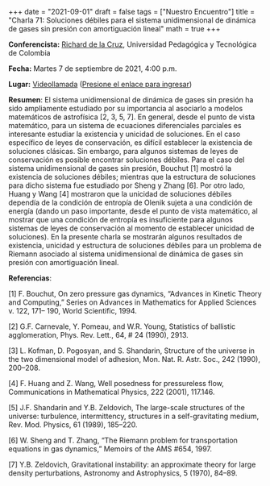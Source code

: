 +++
date      = "2021-09-01"
draft     = false
tags      = ["Nuestro Encuentro"]
title     = "Charla 71: Soluciones débiles para el sistema unidimensional de dinámica de gases sin presión con amortiguación lineal"
math      = true
+++

**Conferencista:**  [Richard de la Cruz](https://matematicas.netlify.app/authors/delacruz-r/), Universidad Pedagógica y Tecnológica de Colombia

**Fecha:** Martes 7 de septiembre de 2021, 4:00 p.m.

**Lugar:** [Videollamada](https://meet.google.com/izy-pzig-pbf)  ([Presione el enlace para ingresar](https://meet.google.com/izy-pzig-pbf))

**Resumen**: El sistema unidimensional de dinámica de gases sin presión ha sido ampliamente estudiado por su importancia al asociarlo a modelos matemáticos de astrofísica [2, 3, 5, 7]. 
En general, desde el punto de vista matemático, para un sistema de ecuaciones diferenciales parciales es interesante estudiar la existencia y unicidad de soluciones. En el caso específico de leyes de conservación,  es difícil establecer la existencia de soluciones clásicas. Sin embargo, para algunos sistemas de leyes de conservación es posible encontrar soluciones débiles. Para el caso del sistema unidimensional de gases sin presión, Bouchut [1] mostró la existencia de soluciones débiles; mientras que la estructura de soluciones para dicho sistema fue estudiado por Sheng y Zhang [6]. Por otro lado, Huang y Wang [4] mostraron que la unicidad de soluciones débiles dependía de la condición de entropía de Olenik sujeta a una condición de energía (dando un paso importante, desde el punto de vista matemático, al mostrar que una condición de entropía es insuficiente para algunos sistemas de leyes de conservación al momento de establecer unicidad de soluciones). En la presente charla se mostrarán algunos resultados de existencia, unicidad y estructura de soluciones débiles para un problema de Riemann asociado al sistema unidimensional de dinámica de gases sin presión con amortiguación lineal.

**Referencias**:

[1] F. Bouchut, On zero pressure gas dynamics, “Advances in Kinetic Theory and Computing,” Series on Advances in Mathematics for Applied Sciences v. 122, 171– 190, World Scientific, 1994.

[2] G.F. Carnevale, Y. Pomeau, and W.R. Young, Statistics of ballistic agglomeration, Phys. Rev. Lett., 64, # 24 (1990), 2913.

[3] L. Kofman, D. Pogosyan, and S. Shandarin, Structure of the universe in the two dimensional model of adhesion, Mon. Nat. R. Astr. Soc., 242 (1990), 200–208.

[4] F. Huang and Z. Wang, Well posedness for pressureless flow, Communications in Mathematical Physics, 222 (2001), 117.146.

[5] J.F. Shandarin and Y.B. Zeldovich, The large-scale structures of the universe: turbulence, intermittency, structures in a self-gravitating medium, Rev. Mod. Physics, 61 (1989), 185–220. 

[6] W. Sheng and T. Zhang, “The Riemann problem for transportation equations in gas dynamics,” Memoirs of the AMS #654, 1997.

[7] Y.B. Zeldovich, Gravitational instability: an approximate theory for large density perturbations, Astronomy and Astrophysics, 5 (1970), 84–89.
